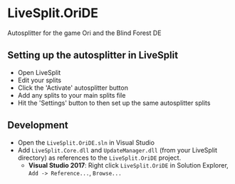 # LiveSplit.OriDE
Autosplitter for the game Ori and the Blind Forest DE

## Setting up the autosplitter in LiveSplit
- Open LiveSplit
- Edit your splits
- Click the 'Activate' autosplitter button
- Add any splits to your main splits file
- Hit the 'Settings' button to then set up the same autosplitter splits

## Development

* Open the `LiveSplit.OriDE.sln` in Visual Studio
* Add `LiveSplit.Core.dll` and `UpdateManager.dll` (from your LiveSplit directory) as references to the `LiveSplit.OriDE` project.
	* **Visual Studio 2017**: Right click `LiveSplit.OriDE` in Solution Explorer, `Add -> Reference...`, `Browse...`